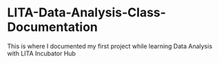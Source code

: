 # LITA-Data-Analysis-Class-Documentation
This is where  I documented my first project while learning Data Analysis with LITA Incubator Hub
